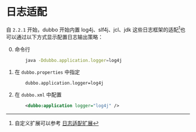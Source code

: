 # 日志适配

自 `2.2.1` 开始，dubbo 开始内置 log4j、slf4j、jcl、jdk 这些日志框架的适配[^1]也可以通过以下方式显示配置日志输出策略：

0.  命令行 

    ```sh
        java -Ddubbo.application.logger=log4j
    ```

0.  在 `dubbo.properties` 中指定

    ```
        dubbo.application.logger=log4j
    ```
0.  在 `dubbo.xml` 中配置

    ```xml
        <dubbo:application logger="log4j" />
    ```
    
[^1]: 自定义扩展可以参考 [日志适配扩展](http://dubbo.apache.org/books/dubbo-dev-book/impls/logger-adapter.html)
